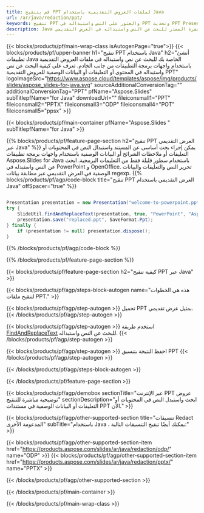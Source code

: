 ```yaml
---
title: قم بتنقيح PPT لملفات العروض التقديمية باستخدام Java
url: /ar/java/redaction/ppt/
keywords: تنقيح PPT والعثور على النص واستبداله في PPT وتحديث PPT Presentation
description: Java شفرة المصدر للبحث عن النص واستبداله في العرض التقديمي PPT.
---
```


{{< blocks/products/pf/main-wrap-class isAutogenPage="true">}}
{{< blocks/products/pf/upper-banner h1="تنقيح PPT باستخدام Java" h2="أنشئ تطبيقات Java الخاصة بك للبحث عن نص واستبداله في ملفات العروض التقديمية باستخدام واجهات برمجة التطبيقات من جانب الخادم. تعرف على كيفية البحث عن نص واستبداله في المحتوى أو التعليقات أو البيانات الوصفية للعروض التقديمية PPT" logoImageSrc="https://www.aspose.cloud/templates/aspose/img/products/slides/aspose_slides-for-java.svg" sourceAdditionalConversionTag="" additionalConversionTag="PPT" pfName="Aspose.Slides" subTitlepfName="for Java" downloadUrl="" fileiconsmall1="PPT" fileiconsmall2="PPTX" fileiconsmall3="ODP" fileiconsmall4="POT" fileiconsmall5="ppsx" >}}

{{< blocks/products/pf/main-container pfName="Aspose.Slides " subTitlepfName="for Java" >}}

{{% blocks/products/pf/feature-page-section  h2="تنقيح PPT العرض التقديمي عبر Java" %}}
يمكن إجراء بحث أساسي عن المستند واستبدال النص في المحتويات أو التعليقات أو ملاحظات الشرائح أو البيانات الوصفية باستخدام واجهات برمجة تطبيقات Aspose.Slides for Java باستخدام سطور قليلة فقط من التعليمات البرمجية. ابحث عن النص واستبدله في PowerPoint و OpenOffice. تحرير النص والتعليقات والبيانات الوصفية في العرض التقديمي عبر مطابقة بيانات regexp.
{{% blocks/products/pf/agp/code-block title="تنقيح PPT العرض التقديمي باستخدام Java" offSpacer="true" %}}

```java

Presentation presentation = new Presentation("welcome-to-powerpoint.ppt");
try {
    SlideUtil.findAndReplaceText(presentation, true, "PowerPoint", "Aspose.Slides", null);
    presentation.save("replaced.ppt", SaveFormat.Ppt);
} finally {
    if (presentation != null) presentation.dispose();
}
```

{{% /blocks/products/pf/agp/code-block %}}

{{% /blocks/products/pf/feature-page-section %}}

{{< blocks/products/pf/feature-page-section  h2="كيفية تنقيح PPT عبر Java" >}}

{{< blocks/products/pf/agp/steps-block-autogen name="هذه هي الخطوات لتنقيح ملفات PPT." >}}

{{< blocks/products/pf/agp/step-autogen >}}
تحميل PPT بمثيل عرض تقديمي.
{{< /blocks/products/pf/agp/step-autogen >}}

{{< blocks/products/pf/agp/step-autogen >}}
استخدم طريقة [FindAndReplaceText](https://reference.aspose.com/slides/java/com.aspose.slides/slideutil/#findAndReplaceText-com.aspose.slides.IPresentation-boolean-java.lang.String-java.lang.String-) للبحث عن النص واستبداله.
{{< /blocks/products/pf/agp/step-autogen >}}

{{< blocks/products/pf/agp/step-autogen >}}
احفظ النتيجة بتنسيق PPT
{{< /blocks/products/pf/agp/step-autogen >}}

{{< /blocks/products/pf/agp/steps-block-autogen >}}

{{< /blocks/products/pf/feature-page-section >}}

{{< blocks/products/pf/agp/demobox sectionTitle="عبر الإنترنت PPT عروض توضيحية مباشرة للتنقيح" sectionDescription="ابحث واستبدل النص في المحتويات أو التعليقات أو البيانات الوصفية في مستندات PPT الآن." >}}

{{< blocks/products/pf/agp/other-supported-section title="تنسيقات Redact المدعومة الأخرى" subTitle="باستخدام Java ، يمكنك أيضًا تنقيح التنسيقات التالية:" >}}

{{< blocks/products/pf/agp/other-supported-section-item href="https://products.aspose.com/slides/ar/java/redaction/odp/" name="ODP" >}}
{{< blocks/products/pf/agp/other-supported-section-item href="https://products.aspose.com/slides/ar/java/redaction/pptx/" name="PPTX" >}}


{{< /blocks/products/pf/agp/other-supported-section >}}

{{< /blocks/products/pf/main-container >}}
    
{{< /blocks/products/pf/main-wrap-class >}}